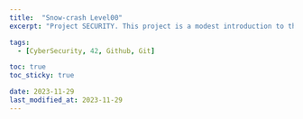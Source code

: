 ```yaml
---
title:  "Snow-crash Level00"
excerpt: "Project SECURITY. This project is a modest introduction to the wide world of cyber security. A world where you’ll have no margin for errors."

tags:
  - [CyberSecurity, 42, Github, Git]

toc: true
toc_sticky: true

date: 2023-11-29
last_modified_at: 2023-11-29
---
```

